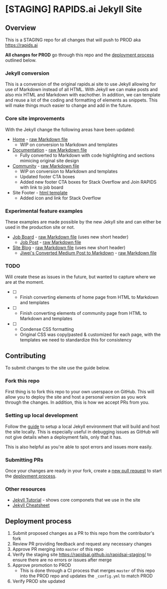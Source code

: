# [STAGING] RAPIDS.ai Jekyll Site

## Overview

This is a STAGING repo for all changes that will push to PROD aka https://rapids.ai

**All changes for PROD** go through this repo and the [deployment process](#deployment-process) outlined below.

### Jekyll conversion

This is a conversion of the original rapids.ai site to use Jekyll allowing for use of Markdown instead of all HTML. With Jekyll we can make posts and also mix HTML and Markdown with eachother. In addition, we can template and reuse a lot of the coding and formatting of elements as snippets. This will make things much easier to change and add in the future.

### Core site improvements

With the Jekyll change the following areas have been updated:

- [Home](https://rapidsai.github.io/rapidsai-staging/index.html) - [raw Markdown file](/index.md)
  - WIP on conversion to Markdown and templates
- [Documentation](https://rapidsai.github.io/rapidsai-staging/documentation.html) - [raw Markdown file](/documentation.md)
  - Fully converted to Markdown with code highlighting and sections mimicing original site design
- [Community](https://rapidsai.github.io/rapidsai-staging/community.html) - [raw Markdown file](/community.md)
  - WIP on conversion to Markdown and templates
  - Updated footer CTA boxes
  - Added new footer CTA boxes for Stack Overflow and Join RAPIDS with link to job board
- Site Footer - [html template](/_includes/footer.html)
  - Added icon and link for Stack Overflow

### Experimental feature examples

These examples are made possible by the new Jekyll site and can either be used in the production site or not.

- [Job Board](https://rapidsai.github.io/rapidsai-staging/jobs.html) - [raw Markdown file](/jobs.md) (uses new short header)
  - [Job Post](https://rapidsai.github.io/rapidsai-staging/job/2019/01/01/c-developers.html) - [raw Markdown file](/_posts/2019-01-01-c-developers.md)
- [Site Blog](https://rapidsai.github.io/rapidsai-staging/blog.html) - [raw Markdown file](/blog.md) (uses new short header)
  - [Jiwei's Converted Medium Post to Markdown](https://rapidsai.github.io/rapidsai-staging/blog/2019/01/15/make-sense-of-the-universe-with-rapids-ai.html) - [raw Markdown file](/_posts/2019-01-15-make-sense-of-the-universe-with-rapids-ai.md)

### TODO

Will create these as issues in the future, but wanted to capture where we are at the moment.

- [ ] - Finish converting elements of home page from HTML to Markdown and templates
- [ ] - Finish converting elements of community page from HTML to Markdown and templates
- [ ] - Condense CSS formatting
  - Original CSS was copy/pasted & customized for each page, with the templates we need to standardize this for consistency

## Contributing

To submit changes to the site use the guide below.

### Fork this repo

First thing is to fork this repo to your own userspace on GitHub. This will allow you to deploy the site and host a personal version as you work through the changes. In addition, this is how we accept PRs from you.

### Setting up local development

Follow the [guide](https://help.github.com/articles/setting-up-your-github-pages-site-locally-with-jekyll/) to setup a local Jekyll environment that will build and host the site locally. This is especially useful in debugging issues as GitHub will not give details when a deployment fails, only that it has.

This is also helpful as you're able to spot errors and issues more easily.

### Submitting PRs

Once your changes are ready in your fork, create a [new pull request](https://github.com/rapidsai/rapidsai-staging/compare) to start the [deployment process](#deployment-process).

### Other resources

- [Jekyll Tutorial](https://jekyllrb.com/docs/step-by-step/01-setup/) - shows core componets that we use in the site
- [Jekyll Cheatsheet](https://learn.cloudcannon.com/jekyll-cheat-sheet/)

## Deployment process

1. Submit proposed changes as a PR to this repo from the contributor's fork
2. Review PR providing feedback and request any necessary changes
3. Approve PR merging into `master` of this repo
4. Verify the staging site https://rapidsai.github.io/rapidsai-staging/ to ensure there are no errors or issues after merge
5. Approve promotion to PROD 
   - This is done through a CI process that merges `master` of this repo into the PROD repo and updates the `_config.yml` to match PROD
6. Verify PROD site updated
